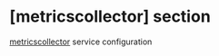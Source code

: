 # [metricscollector] section

[metricscollector](../services-reference/metricscollector.md)  service configuration